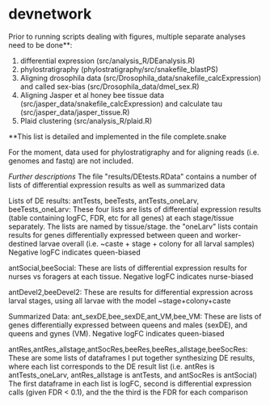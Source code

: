 # devnetwork

Prior to running scripts dealing with figures, multiple separate analyses need to be done**:
  1) differential expression (src/analysis_R/DEanalysis.R)
  2) phylostratigraphy (phylostratigraphy/src/snakefile_blastPS)
  3) Aligning drosophila data (src/Drosophila_data/snakefile_calcExpression) and called sex-bias (src/Drosophila_data/dmel_sex.R)
  4) Aligning Jasper et al honey bee tissue data (src/jasper_data/snakefile_calcExpression) and calculate tau (src/jasper_data/jasper_tissue.R)
  5) Plaid clustering (src/analysis_R/plaid.R)
  
**This list is detailed and implemented in the file complete.snake

For the moment, data used for phylostratigraphy and for aligning reads (i.e. genomes and fastq) are not included.

_Further descriptions_
The file "results/DEtests.RData" contains a number of lists of differential expression results as well as summarized data

Lists of DE results:
  antTests, beeTests, antTests_oneLarv, beeTests_oneLarv:
    These four lists are lists of differential expression results (table containing logFC, FDR, etc for all genes) at each         stage/tissue separately. The lists are named by tissue/stage. the "oneLarv" lists contain results for genes differentially     expressed between queen and worker-destined larvae overall (i.e. ~caste + stage + colony for all larval samples)
    Negative logFC indicates queen-biased
    
  antSocial,beeSocial:
    These are lists of differential expression results for nurses vs foragers at each tissue. 
    Negative logFC indicates nurse-biased

  antDevel2,beeDevel2:
    These are results for differential expression across larval stages, using all larvae with the model ~stage+colony+caste

Summarized Data:
  ant_sexDE,bee_sexDE,ant_VM,bee_VM:
    These are lists of genes differentially expressed between queens and males (sexDE), and queens and gynes (VM). 
    Negative logFC indicates queen-biased
    
  antRes,antRes_allstage,antSocRes,beeRes,beeRes_allstage,beeSocRes:
    These are some lists of dataframes I put together synthesizing DE results, where each list corresponds to the DE result       list (i.e. antRes is antTests_oneLarv, antRes_allstage is antTests, and antSocRes is antSocial)
    The first dataframe in each list is logFC, second is differential expression calls (given FDR < 0.1), and the the third is     the FDR for each comparison
    
  

